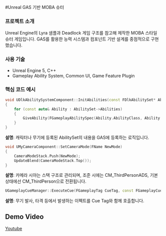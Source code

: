 #Unreal GAS 기반 MOBA 슈터

### 프로젝트 소개
Unreal Engine의 Lyra 샘플과 Deadlock 게임 구조를 참고해 제작한 MOBA 스타일 슈터 게임입니다. GAS를 활용한 능력 시스템과 컴포넌트 기반 설계를 중점적으로 구현했습니다.

### 사용 기술
- Unreal Engine 5, C++
- Gameplay Ability System, Common UI, Game Feature Plugin

### 핵심 코드 예시

```cpp
void UDlkAbilitySystemComponent::InitAbilities(const FDlkAbilitySet* AbilitySet)
{
    for (const auto& Ability : AbilitySet->Abilities)
    {
        GiveAbility(FGameplayAbilitySpec(Ability.AbilityClass, Ability.Level));
    }
}
```
**설명**: 캐릭터나 무기에 등록된 AbilitySet의 내용을 GAS에 등록하는 로직입니다.

```cpp
void UMyCameraComponent::SetCameraMode(FName NewMode)
{
    CameraModeStack.Push(NewMode);
    UpdateBlend(CameraModeStack.Top());
}
```
**설명**: 카메라 시야는 스택 구조로 관리되며, 조준 시에는 CM_ThirdPersonADS, 기본 상태에선 CM_ThirdPerson으로 전환됩니다.

```cpp
UGameplayCueManager::ExecuteCue(FGameplayTag CueTag, const FGameplayCueParameters& Params)
```
**설명**: 무기 발사, 타격 등에서 발생하는 이펙트를 Cue Tag와 함께 호출합니다.


## Demo Video
[Youtube](https://www.youtube.com/watch?v=nFBAbuTQhJg)
